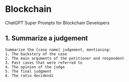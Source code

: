 # Blockchain 
ChatGPT Super Prompts for Blockchain Developers

## 1. Summarize a judgement

```
Summarize the [case name] judgement, mentioning:
1. The backstory of the case 
2. The main arguments of the petitioner and respondent 
3. Past cases that were referred to
4. The opinion of the judge
5. The final judgment 
6. The ratio decidendi
```
